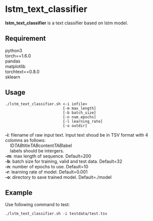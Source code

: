 # lstm_text_classifier
**lstm_text_classifier** is a text classifier based on lstm model.

## Requirement
python3  
torch==1.6.0  
pandas  
matplotlib  
torchtext==0.8.0  
sklearn    

## Usage
```shell
./lstm_text_classifier.sh <-i infile>
                          [-m max_length]
                          [-b batch_size]
                          [-n num_epochs]
                          [-l learning_rate]
                          [-o outdir]
```
**-i**: filename of raw input text. Input text shoud be in TSV format with 4 colomns as follows:  
&nbsp;&nbsp;&nbsp;&nbsp;ID*TAB*title*TAB*content*TAB*label  
&nbsp;&nbsp;&nbsp;&nbsp;labels should be intergers.  
**-m**: max length of sequence. Default=200  
**-b**: batch size for training, valid and test data. Default=32  
**-n**: number of epochs to use. Default=10  
**-r**: learning rate of model. Default=0.001  
**-o**: directory to save trained model. Default=./model  

## Example
Use following command to test:
```shell
./lstm_text_classifier.sh -i testdata/test.tsv
```

